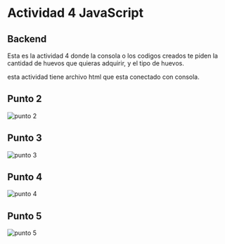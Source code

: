  # Actividad 4 JavaScript
 ## Backend 

 Esta es la actividad 4 donde la consola o los codigos creados te piden la cantidad de huevos que quieras adquirir, y el tipo de huevos.

 esta actividad tiene archivo html que esta conectado con consola.

## Punto 2
![punto 2](https://user-images.githubusercontent.com/105289494/182983935-8c4fbccb-cef6-4a15-af9e-17bf535b3abd.png)

## Punto 3
![punto 3](https://user-images.githubusercontent.com/105289494/182984013-ec1b31f7-7a05-47f7-afeb-a578a22967e4.png)

## Punto 4
![punto 4](https://user-images.githubusercontent.com/105289494/182984077-e791852c-d452-42da-ba7b-c31af9e3b00a.png)

## Punto 5
![punto 5](https://user-images.githubusercontent.com/105289494/182984136-3aa06d91-62b1-4533-9bd7-bd8e81335be7.png)
